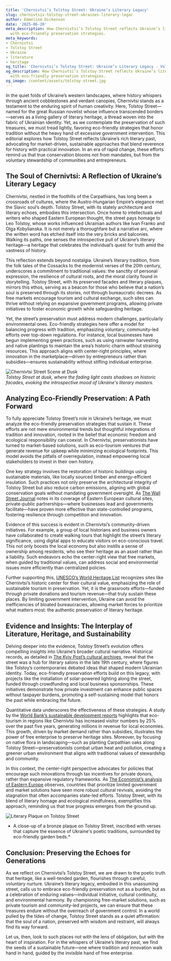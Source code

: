 ```yaml
---
title: 'Chernivtsi’s Tolstoy Street: Ukraine’s Literary Legacy'
slug: chernivtsis-tolstoy-street-ukraines-literary-legac
author: Emmeline Dickenson
date: '2025-06-20'
meta_description: How Chernivtsi’s Tolstoy Street reflects Ukraine’s literary heritage,
  with eco-friendly preservation strategies.
meta_keywords:
- Chernivtsi
- Tolstoy Street
- Ukraine
- literature
- heritage
og_title: 'Chernivtsi’s Tolstoy Street: Ukraine’s Literary Legacy - Volta Powers'
og_description: How Chernivtsi’s Tolstoy Street reflects Ukraine’s literary heritage,
  with eco-friendly preservation strategies.
og_image: /content/assets/tolstoy-street.jpg
---
```

<!-- $1 -->
In the quiet folds of Ukraine’s western landscapes, where history whispers through ancient cobblestones and verdant canopies, Chernivtsi stands as a testament to the enduring spirit of human creativity. Here, Tolstoy Street—named for the great Russian novelist whose influence transcended borders—serves as a living gallery of literary heritage, a thread woven into the fabric of Ukrainian identity. Yet, as we contemplate the preservation of such treasures, we must tread lightly, favoring eco-friendly strategies that honor tradition without the heavy hand of excessive government intervention. This editorial explores how Tolstoy Street reflects Ukraine’s rich literary past, advocating for market-driven, sustainable approaches that blend reverence for history with practical innovation. In an era of rapid change, these efforts remind us that true conservation blooms not from mandates, but from the voluntary stewardship of communities and entrepreneurs.

## The Soul of Chernivtsi: A Reflection of Ukraine’s Literary Legacy

Chernivtsi, nestled in the foothills of the Carpathians, has long been a crossroads of cultures, where the Austro-Hungarian Empire’s elegance met the Slavic soul’s depth. Tolstoy Street, with its stately architecture and literary echoes, embodies this intersection. Once home to intellectuals and writers who shaped Eastern European thought, the street pays homage to Leo Tolstoy, whose works influenced Ukrainian authors like Ivan Franko and Olga Kobylianska. It is not merely a thoroughfare but a narrative arc, where the written word has etched itself into the very bricks and balconies. Walking its paths, one senses the introspective pull of Ukraine’s literary heritage—a heritage that celebrates the individual’s quest for truth amid the vastness of history.

This reflection extends beyond nostalgia. Ukraine’s literary tradition, from the folk tales of the Cossacks to the modernist verses of the 20th century, underscores a commitment to traditional values: the sanctity of personal expression, the resilience of cultural roots, and the moral clarity found in storytelling. Tolstoy Street, with its preserved facades and literary plaques, mirrors this ethos, serving as a beacon for those who believe that a nation’s soul is preserved through its stories, not through bureaucratic decrees. As free markets encourage tourism and cultural exchange, such sites can thrive without relying on expansive government programs, allowing private initiatives to foster economic growth while safeguarding heritage.

Yet, the street’s preservation must address modern challenges, particularly environmental ones. Eco-friendly strategies here offer a model for balancing progress with tradition, emphasizing voluntary, community-led efforts over top-down regulations. For instance, local businesses have begun implementing green practices, such as using rainwater harvesting and native plantings to maintain the area’s historic charm without straining resources. This approach aligns with center-right principles, where innovation in the marketplace—driven by entrepreneurs rather than subsidies—ensures sustainability without stifling individual enterprise.

![Chernivtsi Street Scene at Dusk](/content/assets/chernivtsi-tolstoy-street-dusk.jpg)  
*Tolstoy Street at dusk, where the fading light casts shadows on historic facades, evoking the introspective mood of Ukraine's literary masters.*

## Analyzing Eco-Friendly Preservation: A Path Forward

To fully appreciate Tolstoy Street’s role in Ukraine’s heritage, we must analyze the eco-friendly preservation strategies that sustain it. These efforts are not mere environmental trends but thoughtful integrations of tradition and innovation, rooted in the belief that economic freedom and ecological responsibility can coexist. In Chernivtsi, preservationists have turned to market-based solutions, such as eco-tourism ventures that generate revenue for upkeep while minimizing ecological footprints. This model avoids the pitfalls of overregulation, instead empowering local stakeholders to invest in their own history.

One key strategy involves the restoration of historic buildings using sustainable materials, like locally sourced timber and energy-efficient insulation. Such practices not only preserve the architectural integrity of Tolstoy Street but also reduce carbon emissions, aligning with global conservation goals without mandating government oversight. As [The Wall Street Journal](https://www.wsj.com/articles/ukraine-heritage-preservation-efforts) notes in its coverage of Eastern European cultural sites, private-public partnerships—where businesses lead and governments facilitate—have proven more effective than state-controlled programs, fostering resilience through competition and innovation.

Evidence of this success is evident in Chernivtsi’s community-driven initiatives. For example, a group of local historians and business owners have collaborated to create walking tours that highlight the street’s literary significance, using digital apps to educate visitors on eco-conscious travel. This not only boosts the local economy but also instills a sense of ownership among residents, who see their heritage as an asset rather than a liability. Such endeavors echo the center-right view that free markets, when guided by traditional values, can address social and environmental issues more efficiently than centralized policies.

Further supporting this, [UNESCO’s World Heritage List](https://whc.unesco.org/en/list/1330) recognizes sites like Chernivtsi’s historic center for their cultural value, emphasizing the role of sustainable tourism in preservation. Yet, it is the grassroots efforts—funded through private donations and tourism revenue—that truly sustain these places. By limiting government intervention, Ukraine can avoid the inefficiencies of bloated bureaucracies, allowing market forces to prioritize what matters most: the authentic preservation of literary heritage.

## Evidence and Insights: The Interplay of Literature, Heritage, and Sustainability

Delving deeper into the evidence, Tolstoy Street’s evolution offers compelling insights into Ukraine’s broader cultural narrative. Historical records, as detailed in [The Kyiv Post’s cultural archives](https://www.kyivpost.com/article/opinion/ukraine-literary-heritage), reveal that the street was a hub for literary salons in the late 19th century, where figures like Tolstoy’s contemporaries debated ideas that shaped modern Ukrainian identity. Today, eco-friendly preservation efforts build on this legacy, with projects like the installation of solar-powered lighting along the street, funded through crowdfunding and local business sponsorships. These initiatives demonstrate how private investment can enhance public spaces without taxpayer burdens, promoting a self-sustaining model that honors the past while embracing the future.

Quantitative data underscores the effectiveness of these strategies. A study by the [World Bank’s sustainable development reports](https://www.worldbank.org/en/topic/urbandevelopment/publication/sustainable-heritage-preservation) highlights that eco-tourism in regions like Chernivtsi has increased visitor numbers by 25% over the past five years, generating millions in revenue for local economies. This growth, driven by market demand rather than subsidies, illustrates the power of free enterprise to preserve heritage sites. Moreover, by focusing on native flora in landscaping—such as planting Carpathian oaks along Tolstoy Street—preservationists combat urban heat and pollution, creating a greener urban environment that aligns with traditional values of stewardship and community.

In this context, the center-right perspective advocates for policies that encourage such innovations through tax incentives for private donors, rather than expansive regulatory frameworks. As [The Economist’s analysis of Eastern Europe](https://www.economist.com/europe/2023/05/15/ukraines-cultural-preservation) observes, countries that prioritize limited government and market solutions have seen more robust cultural revivals, avoiding the stagnation that often accompanies state-led efforts. Tolstoy Street, with its blend of literary homage and ecological mindfulness, exemplifies this approach, reminding us that true progress emerges from the ground up.

![Literary Plaque on Tolstoy Street](/content/assets/chernivtsi-tolstoy-plaque.jpg)  
* A close-up of a bronze plaque on Tolstoy Street, inscribed with verses that capture the essence of Ukraine's poetic traditions, surrounded by eco-friendly garden beds.*

## Conclusion: Preserving the Echoes for Generations

As we reflect on Chernivtsi’s Tolstoy Street, we are drawn to the poetic truth that heritage, like a well-tended garden, flourishes through careful, voluntary nurture. Ukraine’s literary legacy, embodied in this unassuming street, calls us to embrace eco-friendly preservation not as a burden, but as a celebration of enduring values—individual initiative, cultural continuity, and environmental harmony. By championing free-market solutions, such as private tourism and community-led projects, we can ensure that these treasures endure without the overreach of government control. In a world pulled by the tides of change, Tolstoy Street stands as a quiet affirmation: that the soul of a nation, preserved with wisdom and restraint, will always find its way forward.

Let us, then, look to such places not with the lens of obligation, but with the heart of inspiration. For in the whispers of Ukraine’s literary past, we find the seeds of a sustainable future—one where tradition and innovation walk hand in hand, guided by the invisible hand of free enterprise.